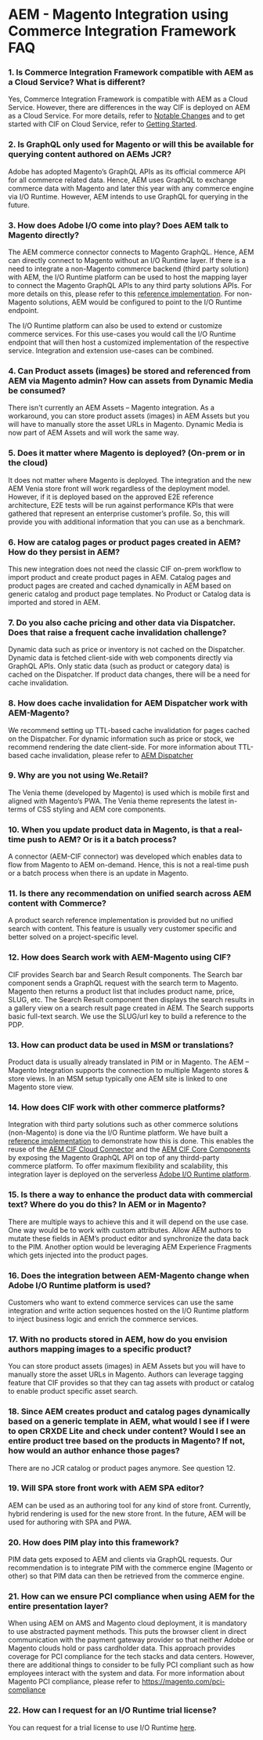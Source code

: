 # AEM - Magento Integration using Commerce Integration Framework FAQ

### 1. Is Commerce Integration Framework compatible with AEM as a Cloud Service? What is different?

Yes, Commerce Integration Framework is compatible with AEM as a Cloud Service. However, there are differences in the way CIF is deployed on AEM as a Cloud Service. For more details, refer to [Notable Changes](https://docs.adobe.com/content/help/en/experience-manager-cloud-service/commerce/changes.html) and to get started with CIF on Cloud Service, refer to [Getting Started](https://docs.adobe.com/content/help/en/experience-manager-cloud-service/commerce/getting-started.html).

### 2. Is GraphQL only used for Magento or will this be available for querying content authored on AEMs JCR?

Adobe has adopted Magento’s GraphQL APIs as its official commerce API for all commerce related data. Hence, AEM uses GraphQL to exchange commerce data with Magento and later this year with any commerce engine via I/O Runtime. However, AEM intends to use GraphQL for querying in the future.

### 3. How does Adobe I/O come into play? Does AEM talk to Magento directly?

The AEM commerce connector connects to Magento GraphQL. Hence, AEM can directly connect to Magento without an I/O Runtime layer. If there is a need to integrate a non-Magento commerce backend (third party solution) with AEM, the I/O Runtime platform can be used to host the mapping layer to connect the Magento GraphQL APIs to any third party solutions APIs. For more details on this, please refer to this [reference implementation](https://github.com/adobe/commerce-cif-graphql-integration-reference). For non-Magento solutions, AEM would be configured to point to the I/O Runtime endpoint.

The I/O Runtime platform can also be used to extend or customize commerce services. For this use-cases you would call the I/O Runtime endpoint that will then host a customized implementation of the respective service. Integration and extension use-cases can be combined.

### 4. Can Product assets (images) be stored and referenced from AEM via Magento admin? How can assets from Dynamic Media be consumed?

There isn't currently an AEM Assets – Magento integration. As a workaround, you can store product assets (images) in AEM Assets but you will have to manually store the asset URLs in Magento. Dynamic Media is now part of AEM Assets and will work the same way.

### 5. Does it matter where Magento is deployed? (On-prem or in the cloud)

It does not matter where Magento is deployed. The integration and the new AEM Venia store front will work regardless of the deployment model. However, if it is deployed based on the approved E2E reference architecture, E2E tests will be run against performance KPIs that were gathered that represent an enterprise customer’s profile. So, this will provide you with additional information that you can use as a benchmark.

### 6. How are catalog pages or product pages created in AEM? How do they persist in AEM?

This new integration does not need the classic CIF on-prem workflow to import product and create product pages in AEM. Catalog pages and product pages are created and cached dynamically in AEM based on generic catalog and product page templates. No Product or Catalog data is imported and stored in AEM.

### 7. Do you also cache pricing and other data via Dispatcher. Does that raise a frequent cache invalidation challenge?

Dynamic data such as price or inventory is not cached on the Dispatcher. Dynamic data is fetched client-side with web components directly via GraphQL APIs. Only static data (such as product or category data) is cached on the Dispatcher. If product data changes, there will be a need for cache invalidation.

### 8. How does cache invalidation for AEM Dispatcher work with AEM-Magento?

We recommend setting up TTL-based cache invalidation for pages cached on the Dispatcher. For dynamic information such as price or stock, we recommend rendering the date client-side. For more information about TTL-based cache invalidation, please refer to [AEM Dispatcher](https://helpx.adobe.com/experience-manager/kb/optimizing-the-dispatcher-cache.html)

### 9. Why are you not using We.Retail?

The Venia theme (developed by Magento) is used which is mobile first and aligned with Magento’s PWA. The Venia theme represents the latest in-terms of CSS styling and AEM core components.

### 10. When you update product data in Magento, is that a real-time push to AEM? Or is it a batch process?

A connector (AEM-CIF connector) was developed which enables data to flow from Magento to AEM on-demand. Hence, this is not a real-time push or a batch process when there is an update in Magento.

### 11. Is there any recommendation on unified search across AEM content with Commerce?

A product search reference implementation is provided but no unified search with content. This feature is usually very customer specific and better solved on a project-specific level.

### 12. How does Search work with AEM-Magento using CIF?

CIF provides Search bar and Search Result components. The Search bar component sends a GraphQL request with the search term to Magento. Magento then returns a product list that includes product name, price, SLUG, etc. The Search Result component then displays the search results in a gallery view on a search result page created in AEM. The Search supports basic full-text search. We use the SLUG/url key to build a reference to the PDP.

### 13. How can product data be used in MSM or translations?

Product data is usually already translated in PIM or in Magento. The AEM – Magento Integration supports the connection to multiple Magento stores & store views. In an MSM setup typically one AEM site is linked to one Magento store view.

### 14. How does CIF work with other commerce platforms?

Integration with third party solutions such as other commerce solutions (non-Magento) is done via the I/O Runtime platform.  We have built a [reference implementation](https://github.com/adobe/commerce-cif-graphql-integration-reference) to demonstrate how this is done. This enables the reuse of the [AEM CIF Cloud Connector](https://github.com/adobe/commerce-cif-connector) and the [AEM CIF Core Components](https://github.com/adobe/aem-core-cif-components) by exposing the Magento GraphQL API on top of any thirdd-party commerce platform. To offer maximum flexibility and scalability, this integration layer is deployed on the serverless [Adobe I/O Runtime platform](https://www.adobe.io/apis/experienceplatform/runtime.html).

### 15. Is there a way to enhance the product data with commercial text? Where do you do this? In AEM or in Magento?

There are multiple ways to achieve this and it will depend on the use case. One way would be to work with custom attributes. Allow AEM authors to mutate these fields in AEM’s product editor and synchronize the data back to the PIM. Another option would be leveraging AEM Experience Fragments which gets injected into the product pages.

### 16. Does the integration between AEM-Magento change when Adobe I/O Runtime platform is used?

Customers who want to extend commerce services can use the same integration and write action sequences hosted on the I/O Runtime platform to inject business logic and enrich the commerce services.

### 17. With no products stored in AEM, how do you envision authors mapping images to a specific product?

You can store product assets (images) in AEM Assets but you will have to manually store the asset URLs in Magento. Authors can leverage tagging feature that CIF provides so that they can tag assets with product or catalog to enable product specific asset search.

### 18. Since AEM creates product and catalog pages dynamically based on a generic template in AEM, what would I see if I were to open CRXDE Lite and check under content? Would I see an entire product tree based on the products in Magento? If not, how would an author enhance those pages?

There are no JCR catalog or product pages anymore. See question 12.

### 19. Will SPA store front work with AEM SPA editor?

AEM can be used as an authoring tool for any kind of store front. Currently, hybrid rendering is used for the new store front. In the future, AEM will be used for authoring with SPA and PWA.

### 20. How does PIM play into this framework?

PIM data gets exposed to AEM and clients via GraphQL requests. Our recommendation is to integrate PIM with the commerce engine (Magento or other) so that PIM data can then be retrieved from the commerce engine.

### 21. How can we ensure PCI compliance when using AEM for the entire presentation layer?

When using AEM on AMS and Magento cloud deployment, it is mandatory to use abstracted payment methods. This puts the browser client in direct communication with the payment gateway provider so that neither Adobe or Magento clouds hold or pass cardholder data. This approach provides coverage for PCI compliance for the tech stacks and data centers. However, there are additional things to consider to be fully PCI compliant such as how employees interact with the system and data. For more information about Magento PCI compliance, please refer to https://magento.com/pci-compliance

### 22. How can I request for an I/O Runtime trial license?

You can request for a trial license to use I/O Runtime [here](https://github.com/AdobeDocs/adobeio-runtime/blob/master/overview/request_a_trial.md).




